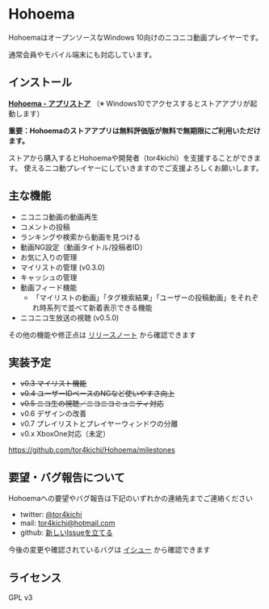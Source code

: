 # Hohoema

HohoemaはオープンソースなWindows 10向けのニコニコ動画プレイヤーです。

通常会員やモバイル端末にも対応しています。

## インストール

**[Hohoema - アプリストア](https://www.microsoft.com/ja-jp/store/p/hohoema/9nblggh4rxt6)**
（※ Windows10でアクセスするとストアアプリが起動します）


**重要：Hohoemaのストアアプリは無料評価版が無料で無期限にご利用いただけます。**

ストアから購入するとHohoemaや開発者（tor4kichi）を支援することができます。
使えるニコ動プレイヤーにしていきますのでご支援よろしくお願いします。

## 主な機能

* ニコニコ動画の動画再生
* コメントの投稿
* ランキングや検索から動画を見つける
* 動画NG設定（動画タイトル/投稿者ID）
* お気に入りの管理
* マイリストの管理 (v0.3.0)
* キャッシュの管理
* 動画フィード機能
  * 「マイリストの動画」「タグ検索結果」「ユーザーの投稿動画」をそれぞれ時系列で並べて新着表示できる機能
* ニコニコ生放送の視聴 (v0.5.0) 

その他の機能や修正点は [リリースノート](https://github.com/tor4kichi/Hohoema/wiki/%E3%83%AA%E3%83%AA%E3%83%BC%E3%82%B9%E3%83%8E%E3%83%BC%E3%83%88) から確認できます



## 実装予定

* ~~v0.3 マイリスト機能~~
* ~~v0.4 ユーザーIDベースのNGなど使いやすさ向上~~
* ~~v0.5 ニコ生の視聴／ニコニコミュニティ対応~~
* v0.6 デザインの改善
* v0.7 プレイリストとプレイヤーウィンドウの分離
* v0.x XboxOne対応（未定）

https://github.com/tor4kichi/Hohoema/milestones

## 要望・バグ報告について

Hohoemaへの要望やバグ報告は下記のいずれかの連絡先までご連絡ください

* twitter: [@tor4kichi](https://twitter.com/tor4kichi)
* mail: tor4kichi@hotmail.com
* github: [新しいIssueを立てる](https://github.com/tor4kichi/Hohoema/issues)


今後の変更や確認されているバグは [イシュー](https://github.com/tor4kichi/Hohoema/issues) から確認できます


## ライセンス

GPL v3



